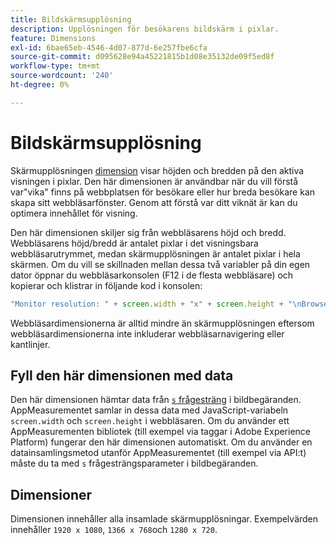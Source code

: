 ```yaml
---
title: Bildskärmsupplösning
description: Upplösningen för besökarens bildskärm i pixlar.
feature: Dimensions
exl-id: 6bae65eb-4546-4d07-877d-6e257fbe6cfa
source-git-commit: d095628e94a45221815b1d08e35132de09f5ed8f
workflow-type: tm+mt
source-wordcount: '240'
ht-degree: 0%

---
```


# Bildskärmsupplösning

Skärmupplösningen [dimension](overview.md) visar höjden och bredden på den aktiva visningen i pixlar. Den här dimensionen är användbar när du vill förstå var&quot;vika&quot; finns på webbplatsen för besökare eller hur breda besökare kan skapa sitt webbläsarfönster. Genom att förstå var ditt viknät är kan du optimera innehållet för visning.

Den här dimensionen skiljer sig från webbläsarens höjd och bredd. Webbläsarens höjd/bredd är antalet pixlar i det visningsbara webbläsarutrymmet, medan skärmupplösningen är antalet pixlar i hela skärmen. Om du vill se skillnaden mellan dessa två variabler på din egen dator öppnar du webbläsarkonsolen (F12 i de flesta webbläsare) och kopierar och klistrar in följande kod i konsolen:

```js
"Monitor resolution: " + screen.width + "x" + screen.height + "\nBrowser resolution: " + window.innerWidth + "x" + window.innerHeight;
```

Webbläsardimensionerna är alltid mindre än skärmupplösningen eftersom webbläsardimensionerna inte inkluderar webbläsarnavigering eller kantlinjer.

## Fyll den här dimensionen med data

Den här dimensionen hämtar data från [`s` frågesträng](/help/implement/validate/query-parameters.md) i bildbegäranden. AppMeasurementet samlar in dessa data med JavaScript-variabeln `screen.width` och `screen.height` i webbläsaren. Om du använder ett AppMeasurementen bibliotek (till exempel via taggar i Adobe Experience Platform) fungerar den här dimensionen automatiskt. Om du använder en datainsamlingsmetod utanför AppMeasurementet (till exempel via API:t) måste du ta med `s` frågesträngsparameter i bildbegäranden.

## Dimensioner

Dimensionen innehåller alla insamlade skärmupplösningar. Exempelvärden innehåller `1920 x 1080`, `1366 x 768`och `1280 x 720`.
